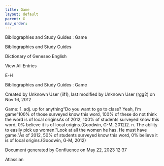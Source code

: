 ```yaml
---
title: Game
layout: default
parent: G
nav_order:
---
```


Bibliographies and Study Guides : Game

Bibliographies and Study Guides

Dictionary of Geneseo English

View All Entries

E-H

Bibliographies and Study Guides : Game

Created by  Unknown User (iif1), last modified by  Unknown User (rgg2) on Nov 16, 2012

Game: 1. adj. up for anything“Do you want to go to class? Yeah, I’m game”100% of those surveyed know this word, 100% of these do not think the word is of local originsAs of 2012, 100% of students surveyed know this word, 0% believe it is of local origins.(Goodwin, G-M, 2012)2. n. The ability to easily pick up women.&quot;Look at all the women he has. He must have game.&quot;As of 2012, 50% of students surveyed know this word, 0% believe it is of local origins.(Goodwin, G-M, 2012)

Document generated by Confluence on May 22, 2023 12:37

Atlassian
